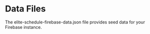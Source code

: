 # Data Files

The elite-schedule-firebase-data.json file provides seed data for your Firebase instance.